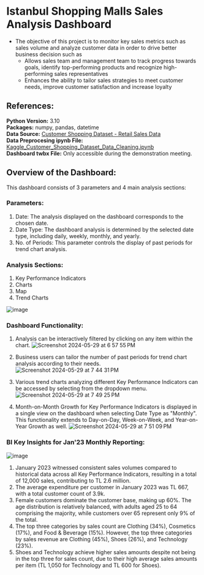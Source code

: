 # Istanbul Shopping Malls Sales Analysis Dashboard
- The objective of this project is to monitor key sales metrics such as sales volume and analyze customer data in order to drive better business decision such as
  - Allows sales team and management team to track progress towards goals, identify top-performing products and recognize high-performing sales representatives
  - Enhances the ability to tailor sales strategies to meet customer needs, improve customer satisfaction and increase loyalty

## References:
**Python Version:** 3.10 <br />
**Packages:** numpy, pandas, datetime <br />
**Data Source:** [Customer Shopping Dataset - Retail Sales Data](https://www.kaggle.com/datasets/mehmettahiraslan/customer-shopping-dataset) <br />
**Data Preprocesing ipynb File:** [Kaggle_Customer_Shopping_Dataset_Data_Cleaning.ipynb](https://github.com/rnlow22/shopping_mall_sales_dashboard/blob/main/Kaggle_Customer_Shopping_Dataset_Data_Cleaning.ipynb) <br />
**Dashboard twbx File:** Only accessible during the demonstration meeting.

## Overview of the Dashboard:
This dashboard consists of 3 parameters and 4 main analysis sections:
### Parameters:
1. Date: The analysis displayed on the dashboard corresponds to the chosen date.
2. Date Type: The dashboard analysis is determined by the selected date type, including daily, weekly, monthly, and yearly.
3. No. of Periods: This parameter controls the display of past periods for trend chart analysis.

### Analysis Sections:
1. Key Performance Indicators
2. Charts
3. Map
4. Trend Charts

![image](https://github.com/rnlow22/shopping_mall_sales_dashboard/assets/30455582/10938d84-4019-47a1-8a45-0f4b771f723b)

### Dashboard Functionality:
1. Analysis can be interactively filtered by clicking on any item within the chart.
![Screenshot 2024-05-29 at 6 57 55 PM](https://github.com/rnlow22/shopping_mall_sales_dashboard/assets/30455582/37758361-d0a3-44c3-9e1a-32e50d6e87f1)

2. Business users can tailor the number of past periods for trend chart analysis according to their needs.
![Screenshot 2024-05-29 at 7 44 31 PM](https://github.com/rnlow22/shopping_mall_sales_dashboard/assets/30455582/1d52ac11-1f54-4add-aba0-3ddaff3215f8)

3. Various trend charts analyzing different Key Performance Indicators can be accessed by selecting from the dropdown menu.
![Screenshot 2024-05-29 at 7 49 25 PM](https://github.com/rnlow22/shopping_mall_sales_dashboard/assets/30455582/151c38ac-74a6-497e-a717-f000ba64c790)

4. Month-on-Month Growth for Key Performance Indicators is displayed in a single view on the dashboard when selecting Date Type as "Monthly". This functionality extends to Day-on-Day, Week-on-Week, and Year-on-Year Growth as well.
![Screenshot 2024-05-29 at 7 51 09 PM](https://github.com/rnlow22/shopping_mall_sales_dashboard/assets/30455582/9b474a89-2e7c-4c78-91f6-803f6b757eab)

### BI Key Insights for Jan'23 Monthly Reporting:
![image](https://github.com/rnlow22/shopping_mall_sales_dashboard/assets/30455582/e259dea4-034f-40e5-8184-93ae9b46b862)

1. January 2023 witnessed consistent sales volumes compared to historical data across all Key Performance Indicators, resulting in a total of 12,000 sales, contributing to TL 2.6 million.
2. The average expenditure per customer in January 2023 was TL 667, with a total customer count of 3.9k.
3. Female customers dominate the customer base, making up 60%. The age distribution is relatively balanced, with adults aged 25 to 64 comprising the majority, while customers over 65 represent only 9% of the total.
4. The top three categories by sales count are Clothing (34%), Cosmetics (17%), and Food & Beverage (15%). However, the top three categories by sales revenue are Clothing (45%), Shoes (26%), and Technology (23%).
5. Shoes and Technology achieve higher sales amounts despite not being in the top three for sales count, due to their high average sales amounts per item (TL 1,050 for Technology and TL 600 for Shoes).
